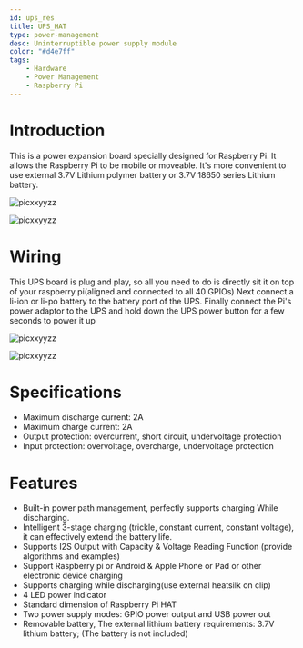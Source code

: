 ```yaml
---
id: ups_res
title: UPS_HAT
type: power-management
desc: Uninterruptible power supply module
color: "#d4e7ff"
tags:
    - Hardware
    - Power Management
    - Raspberry Pi
---
```


# Introduction
This is a power expansion board specially designed for Raspberry Pi. It allows the Raspberry Pi to be mobile or moveable.
It's more convenient to use external 3.7V Lithium polymer battery or 3.7V 18650 series Lithium battery.

![picxxyyzz](img/pic1.jpg)

![picxxyyzz](img/pic2.jpg)

# Wiring

This UPS board is plug and play, so all you need to do is directly sit it on top of your raspberry pi(aligned and connected to all 40 GPIOs)
Next connect a li-ion or li-po battery to the battery port of the UPS.
Finally connect the Pi's power adaptor to the UPS and hold down the UPS power button for a few seconds to power it up

![picxxyyzz](img/pic3.jpg)

![picxxyyzz](img/pic4.jpg)

# Specifications

- Maximum discharge current: 2A
- Maximum charge current: 2A
- Output protection: overcurrent, short circuit, undervoltage protection
- Input protection: overvoltage, overcharge, undervoltage protection

# Features

- Built-in power path management, perfectly supports charging While discharging.
- Intelligent 3-stage charging (trickle, constant current, constant voltage), it can effectively extend the battery life.
- Supports I2S Output with Capacity & Voltage Reading Function (provide algorithms and examples)
- Support Raspberry pi or Android & Apple Phone or Pad or other electronic device charging
- Supports charging while discharging(use external heatsilk on clip)
- 4 LED power indicator
- Standard dimension of Raspberry Pi HAT
- Two power supply modes: GPIO power output and USB power out
- Removable battery, The external lithium battery requirements: 3.7V lithium battery; (The battery is not included)

